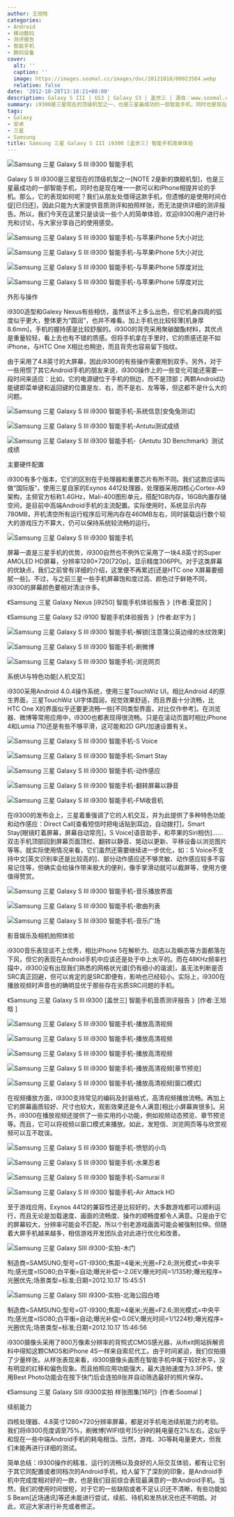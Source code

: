 ```yaml
---
author: 王旭晗
categories:
- Android
- 移动数码
- 测评报告
- 智能手机
- 数码设备
cover:
  alt: ''
  caption: ''
  image: https://images.soomal.cc/images/doc/20121018/00023584.webp
  relative: false
date: '2012-10-28T13:18:21+08:00'
description: Galaxy S III | GS3 | Galaxy S3 | 盖世三 | 源自：www.soomal.com | 版权：原创 |  平均/总评分：07.25/58
summary: i9300是三星现在的顶级机型之一，也是三星最成功的一部智能手机，同时也是现在唯一一款可以和iPhone相提并论的手机。那么，它的表现如何呢？我们从朋友处借得这款手机，但遗憾的是使用时间仓促[已归还]，因此而无法提供详细的测评报告。我们在此只谈谈个人的简单体验……
tags:
- Galaxy
- 安卓
- 三星
- Samsung
title: Samsung 三星 Galaxy S III i9300 [盖世三] 智能手机简单体验
---
```


![Samsung 三星 Galaxy S III i9300 智能手机](https://images.soomal.cc/images/doc/20121018/00023578.webp)



Galaxy S III i9300是三星现在的顶级机型之一[NOTE 2是新的旗舰机型]，也是三星最成功的一部智能手机，同时也是现在唯一一款可以和iPhone相提并论的手机。那么，它的表现如何呢？我们从朋友处借得这款手机，但遗憾的是使用时间仓促[已归还]，因此只能为大家提供音质测评和拍照样张，而无法提供详细的测评报告。所以，我们今天在这里只是谈谈一些个人的简单体验，欢迎i9300用户进行补充和讨论，与大家分享自己的使用感受。



![Samsung 三星 Galaxy S III i9300 智能手机-与苹果iPhone 5大小对比](https://images.soomal.cc/images/doc/20121027/00023887.webp)



![Samsung 三星 Galaxy S III i9300 智能手机-与苹果iPhone 5大小对比](https://images.soomal.cc/images/doc/20121027/00023888.webp)



![Samsung 三星 Galaxy S III i9300 智能手机-与苹果iPhone 5厚度对比](https://images.soomal.cc/images/doc/20121027/00023889.webp)



![Samsung 三星 Galaxy S III i9300 智能手机-与苹果iPhone 5厚度对比](https://images.soomal.cc/images/doc/20121027/00023890.webp)



外形与操作



i9300造型和Galexy Nexus有些相仿，虽然谈不上多么出色，但它机身四周的弧度似乎更大，整体更为“圆润”，也并不难看。加上手机也比较轻薄[机身厚8.6mm]，手机的握持感是比较舒服的。i9300的背壳采用聚碳酸酯材料，其优点是重量较轻，看上去也有不错的质感。但将手机拿在手里时，它的质感还是不如iPhone，与HTC One X相比也稍逊，而且背壳也容易留下指纹。



由于采用了4.8英寸的大屏幕，因此i9300的有些操作需要用到双手。另外，对于一些用惯了其它Android手机的朋友来说，i9300操作上的一些变化可能还需要一段时间来适应：比如，它的电源键位于手机的侧边，而不是顶部；两颗Android功能键即菜单键和返回键的位置是左、右，而不是右、左等等，但这都不是什么大的问题。



![Samsung 三星 Galaxy S III i9300 智能手机-系统信息[安兔兔测试]](https://images.soomal.cc/images/doc/20121018/00023606.webp)



![Samsung 三星 Galaxy S III i9300 智能手机-Antutu测试成绩](https://images.soomal.cc/images/doc/20121027/00023891.webp)



![Samsung 三星 Galaxy S III i9300 智能手机-《Antutu 3D Benchmark》测试成绩](https://images.soomal.cc/images/doc/20121027/00023892.webp)



主要硬件配置



i9300有多个版本，它们的区别在于处理器和重要芯片有所不同。我们这款应该叫做“国际版”，使用三星自家的Exynos 4412处理器，处理器采用四核心Cortex-A9架构，主频官方标称1.4GHz，Mali-400图形单元，搭配1GB内存，16GB内置存储空间，是目前中高端Android手机的主流配置。实际使用时，系统显示内存780MB，开机清空所有运行程序后可用内存在460MB左右，同时装载运行数个较大的游戏压力不算大，仍可以保持系统较流畅的运行。



![Samsung 三星 Galaxy S III i9300 智能手机](https://images.soomal.cc/images/doc/20121018/00023581.webp)



屏幕一直是三星手机的优势，i9300自然也不例外它采用了一块4.8英寸的Super AMOLED HD屏幕，分辨率1280×720[720p]，显示精度306PPI。对于这类屏幕的优缺点，我们之前曾有详细的介绍，这里便不再累述[还是HTC one X屏幕要细腻一些]。不过，与之前三星一些手机屏幕饱和度过高、颜色过于鲜艳不同，i9300的屏幕颜色要相对清淡许多。



《Samsung 三星 Galaxy Nexus [i9250] 智能手机体验报告 》[作者:夏昆冈 ]

《Samsung 三星 Galaxy S2 i9100 智能手机体验报告 》[作者:赵宇为 ]



![Samsung 三星 Galaxy S III i9300 智能手机-解锁[注意蒲公英边缘的水纹效果]](https://images.soomal.cc/images/doc/20121018/00023599.webp)



![Samsung 三星 Galaxy S III i9300 智能手机-刷微博](https://images.soomal.cc/images/doc/20121027/00023893.webp)



![Samsung 三星 Galaxy S III i9300 智能手机-浏览网页](https://images.soomal.cc/images/doc/20121027/00023894.webp)



系统UI与特色功能[人机交互]



i9300采用Android 4.0.4操作系统，使用三星TouchWiz UI。相比Android 4的原生界面，三星TouchWiz UI字体圆润，视觉效果舒适，而且界面十分流畅，比HTC One X的界面似乎还要更流畅一些[不同类型界面，对比仅作参考]。在浏览器、微博等常用应用中，i9300也都表现得很流畅。只是在滚动页面时相比iPhone 4和Lumia 710还是有些不够平滑，这可能和2D GPU加速设置有关。



![Samsung 三星 Galaxy S III i9300 智能手机-S Voice](https://images.soomal.cc/images/doc/20121027/00023895.webp)



![Samsung 三星 Galaxy S III i9300 智能手机-Smart Stay](https://images.soomal.cc/images/doc/20121027/00023896.webp)



![Samsung 三星 Galaxy S III i9300 智能手机-动作感应](https://images.soomal.cc/images/doc/20121027/00023897.webp)



![Samsung 三星 Galaxy S III i9300 智能手机-翻转屏幕以静音](https://images.soomal.cc/images/doc/20121027/00023898.webp)



![Samsung 三星 Galaxy S III i9300 智能手机-FM收音机](https://images.soomal.cc/images/doc/20121027/00023899.webp)



在i9300的发布会上，三星着重强调了它的人机交互，并为此提供了多种特色功能和动作感应：Direct Call[查看短信时把电话贴到耳边，自动拨打]，Smart Stay[眼镜盯着屏幕，屏幕自动常亮]，S Voice[语音助手，和苹果的Siri相仿]……双击手机顶部回到屏幕页面顶栏、翻转以静音、晃动以更新、平移设备以浏览图片等等。就实际使用情况来看，它们虽然还需要继续进一步优化，如：S Voice不支持中文[英文识别率还是比较高的]、部分动作感应还不够灵敏、动作感应较多不容易记住等，但确实会给操作带来极大的便利，像手掌滑动就可以截屏等，使用方便值得赞赏。



![Samsung 三星 Galaxy S III i9300 智能手机-音乐播放界面](https://images.soomal.cc/images/doc/20121027/00023905.webp)



![Samsung 三星 Galaxy S III i9300 智能手机-歌曲列表](https://images.soomal.cc/images/doc/20121027/00023906.webp)



![Samsung 三星 Galaxy S III i9300 智能手机-音乐广场](https://images.soomal.cc/images/doc/20121027/00023907.webp)



影音娱乐及相机拍照体验



i9300音乐表现谈不上优秀，相比iPhone 5在解析力、动态以及瞬态等方面都落在下风，但它的表现在Android手机中应该还是处于中上水平的。而在48KHz频率扫描中，i9300没有出现我们熟悉的网格状光谱[仍有细小的谐波]，虽无法判断是否SRC真正回避，但可以肯定的是SRC即便有，影响也已经较小。实际上，i9300在播放视频时声音也的确明显优于那些存在劣质SRC问题的手机。



《Samsung 三星 Galaxy S III i9300 [盖世三] 智能手机音质测评报告 》[作者:王旭晗 ]



![Samsung 三星 Galaxy S III i9300 智能手机-播放高清视频](https://images.soomal.cc/images/doc/20121027/00023900.webp)



![Samsung 三星 Galaxy S III i9300 智能手机-播放高清视频](https://images.soomal.cc/images/doc/20121027/00023901.webp)



![Samsung 三星 Galaxy S III i9300 智能手机-播放高清视频](https://images.soomal.cc/images/doc/20121027/00023902.webp)



![Samsung 三星 Galaxy S III i9300 智能手机-播放高清视频[章节预览]](https://images.soomal.cc/images/doc/20121027/00023903.webp)



![Samsung 三星 Galaxy S III i9300 智能手机-播放高清视频[窗口模式]](https://images.soomal.cc/images/doc/20121027/00023904.webp)



在视频播放方面，i9300支持常见的编码及封装格式，高清视频播放流畅。再加上它的屏幕画质较好、尺寸也较大，观影效果还是令人满意[相比小屏幕爽很多]。另外，i9300在播放视频还提供了一些实用的小功能，例如视频动态预览、章节预览等。而且，它可以将视频以窗口模式来播放。如此，发短信、浏览网页等与欣赏视频可以互不耽误。



![Samsung 三星 Galaxy S III i9300 智能手机-愤怒的小鸟](https://images.soomal.cc/images/doc/20121027/00023908.webp)



![Samsung 三星 Galaxy S III i9300 智能手机-水果忍者](https://images.soomal.cc/images/doc/20121027/00023909.webp)



![Samsung 三星 Galaxy S III i9300 智能手机-Samurai II](https://images.soomal.cc/images/doc/20121027/00023910.webp)



![Samsung 三星 Galaxy S III i9300 智能手机-Air Attack HD](https://images.soomal.cc/images/doc/20121027/00023911.webp)



至于游戏应用，Exynos 4412的兼容性还是比较好的，大多数游戏都可以顺利运行，而且无论是加载速度、画面的流畅度、操作的顺畅度都令人满意。只是由于它的屏幕较大，分辨率可能会不匹配，所以个别老游戏画面可能会被强制拉伸。但随着大屏手机越来越多，相信游戏开发团队会对此进行优化和改善。



![Samsung 三星 Galaxy SIII i9300-实拍-木门](https://images.soomal.cc/images/doc/20121026/00023880.webp)

制造商=SAMSUNG;型号=GT-I9300;焦距=4毫米;光圈=F2.6;测光模式=中央平均;感光度=ISO80;白平衡=自动;曝光补偿=-2.0EV;曝光时间=1/135秒;曝光程序=光圈优先;场景类型=标准;日期=2012.10.17 15:45:51



![Samsung 三星 Galaxy SIII i9300-实拍-北海公园白塔](https://images.soomal.cc/images/doc/20121026/00023881.webp)

制造商=SAMSUNG;型号=GT-I9300;焦距=4毫米;光圈=F2.6;测光模式=中央平均;感光度=ISO80;白平衡=自动;曝光补偿=0.0EV;曝光时间=1/1224秒;曝光程序=光圈优先;场景类型=标准;日期=2012.10.17 15:46:56



i9300摄像头采用了800万像素分辨率的背照式CMOS感光器，从ifixit网站拆解资料中得知这颗CMOS和iPhone 4S一样来自索尼代工。由于时间紧迫，我们仅拍摄了少量样张。从样张表现来看，i9300摄像头画质在智能手机中属于较好水平，没有明显的红移和偏色现象。而且拍照应用功能强大，最大连拍速度为3.3FPS，使用Best Photo功能会在按下快门后会连拍8张并自动筛选最好的照片保存。



《Samsung 三星 Galaxy SIII i9300实拍 样张图集[16P]》[作者:Soomal ]



续航能力



四核处理器、4.8英寸1280×720分辨率屏幕，都是对手机电池续航能力的考验。我们将i9300亮度调至75%，刷微博[WIFI信号]5分钟的耗电量在2%左右，这似乎和现在一些中端Android手机的耗电相当。当然，游戏、3G等耗电量更大，但我们未能再进行详细的测试。



简单总结：i9300操作的精准、运行的流畅以及良好的人际交互体验，都有让它别于其它同配置或者同档次的Android手机，给人留下了深刻的印象，是Android手机中完成度相对好的一款，也是我们目前综合表现最满意的一款Android手机。当然，我们的使用时间很短，对于它的一些缺陷或者不足认识还不清晰，有些功能如S Beam[近场通讯]等还未能进行尝试，续航、待机和发热状况也还不明朗。对此，欢迎大家进行补充或者修正。